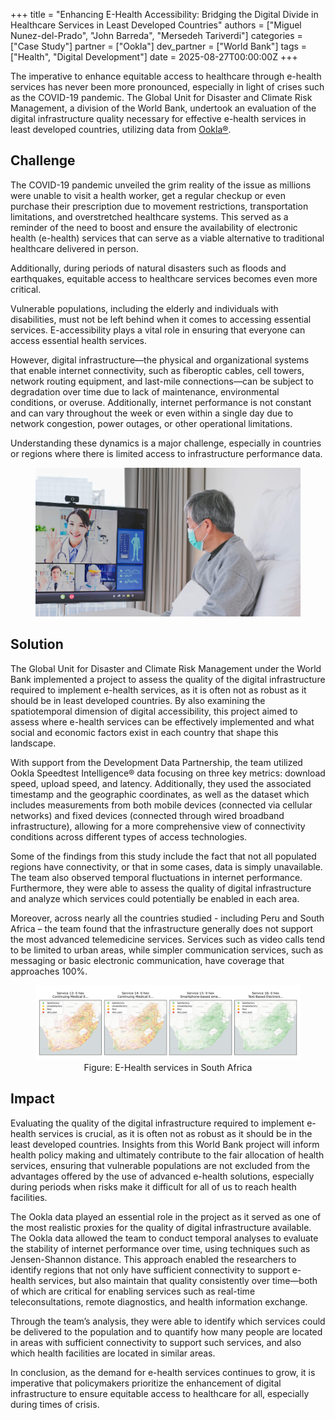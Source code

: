 +++
title = "Enhancing E-Health Accessibility: Bridging the Digital Divide in Healthcare Services in Least Developed Countries"
authors = ["Miguel Nunez-del-Prado", "John Barreda", "Mersedeh Tariverdi"]
categories = ["Case Study"]
partner = ["Ookla"]
dev_partner = ["World Bank"]
tags = ["Health", "Digital Development"]
date = 2025-08-27T00:00:00Z
+++

The imperative to enhance equitable access to healthcare through e-health services has never been more pronounced, especially in light of crises such as the COVID-19 pandemic. The Global Unit for Disaster and Climate Risk Management, a division of the World Bank, undertook an evaluation of the digital infrastructure quality necessary for effective e-health services in least developed countries, utilizing data from [Ookla®](https://www.ookla.com/ookla-for-good).



## Challenge

The COVID-19 pandemic unveiled the grim reality of the issue as millions were unable to visit a health worker, get a regular checkup or even purchase their prescription due to movement restrictions, transportation limitations, and overstretched healthcare systems. This served as a reminder of the need to boost and ensure the availability of electronic health (e-health) services that can serve as a viable alternative to traditional healthcare delivered in person.

Additionally, during periods of natural disasters such as floods and earthquakes, equitable access to healthcare services becomes even more critical. 

Vulnerable populations, including the elderly and individuals with disabilities, must not be left behind when it comes to accessing essential services. E-accessibility plays a vital role in ensuring that everyone can access essential health services.

However, digital infrastructure—the physical and organizational systems that enable internet connectivity, such as fiberoptic cables, cell towers, network routing equipment, and last-mile connections—can be subject to degradation over time due to lack of maintenance, environmental conditions, or overuse. Additionally, internet performance is not constant and can vary throughout the week or even within a single day due to network congestion, power outages, or other operational limitations.

Understanding these dynamics is a major challenge, especially in countries or regions where there is limited access to infrastructure performance data.


<figure align="centre">
    <img src="enhancing-e-health-accessibility-bridging-the-digital-divide-in-healthcare-services-in-least-developed-countries_thumnail.png"
    <figcaption>
        <center>
  </center>
    </figcaption>
</figure>


## Solution

The Global Unit for Disaster and Climate Risk Management under the World Bank implemented a project to assess the quality of the digital infrastructure required to implement e-health services, as it is often not as robust as it should be in least developed countries. By also examining the spatiotemporal dimension of digital accessibility, this project aimed to assess where e-health services can be effectively implemented and what social and economic factors exist in each country that shape this landscape.

With support from the Development Data Partnership, the team utilized Ookla Speedtest Intelligence® data focusing on three key metrics: download speed, upload speed, and latency. Additionally, they used the associated timestamp and the geographic coordinates, as well as the dataset which includes measurements from both mobile devices (connected via cellular networks) and fixed devices (connected through wired broadband infrastructure), allowing for a more comprehensive view of connectivity conditions across different types of access technologies.

Some of the findings from this study include the fact that not all populated regions have connectivity, or that in some cases, data is simply unavailable. The team also observed temporal fluctuations in internet performance. Furthermore, they were able to assess the quality of digital infrastructure and analyze which services could potentially be enabled in each area.

Moreover, across nearly all the countries studied - including Peru and South Africa – the team found that the infrastructure generally does not support the most advanced telemedicine services. Services such as video calls tend to be limited to urban areas, while simpler communication services, such as messaging or basic electronic communication, have coverage that approaches 100%.

<figure align="centre">
    <img src="enhancing-e-health-accessibility-bridging-the-digital-divide-in-healthcare-services-in-least-developed-countries_figure1.png"
    <figcaption>
        <center>
Figure:  E-Health services in South Africa
  </center>
    </figcaption>
</figure>



## Impact

Evaluating the quality of the digital infrastructure required to implement e-health services is crucial, as it is often not as robust as it should be in the least developed countries. Insights from this World Bank project will inform health policy making and ultimately contribute to the fair allocation of health services, ensuring that vulnerable populations are not excluded from the advantages offered by the use of advanced e-health solutions, especially during periods when risks make it difficult for all of us to reach health facilities.

The Ookla data played an essential role in the project as it served as one of the most realistic proxies for the quality of digital infrastructure available. The Ookla data allowed the team to conduct temporal analyses to evaluate the stability of internet performance over time, using techniques such as Jensen-Shannon distance. This approach enabled the researchers to identify regions that not only have sufficient connectivity to support e-health services, but also maintain that quality consistently over time—both of which are critical for enabling services such as real-time teleconsultations, remote diagnostics, and health information exchange.

Through the team’s analysis, they were able to identify which services could be delivered to the population and to quantify how many people are located in areas with sufficient connectivity to support such services, and also which health facilities are located in similar areas.

In conclusion, as the demand for e-health services continues to grow, it is imperative that policymakers prioritize the enhancement of digital infrastructure to ensure equitable access to healthcare for all, especially during times of crisis.





